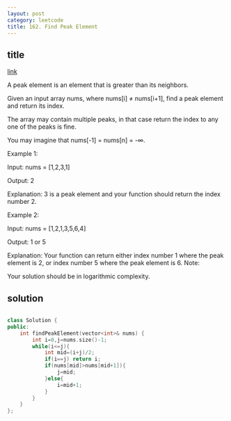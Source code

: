 ```yaml
---
layout: post
category: leetcode
title: 162. Find Peak Element
---
```



## title
[link](https://leetcode.com/problems/find-peak-element/description/)

A peak element is an element that is greater than its neighbors.

Given an input array nums, where nums[i] ≠ nums[i+1], find a peak element and return its index.

The array may contain multiple peaks, in that case return the index to any one of the peaks is fine.

You may imagine that nums[-1] = nums[n] = -∞.

Example 1:

Input: nums = [1,2,3,1]

Output: 2

Explanation: 3 is a peak element and your function should return the index number 2.

Example 2:

Input: nums = [1,2,1,3,5,6,4]

Output: 1 or 5 

Explanation: Your function can return either index number 1 where the peak element is 2, or index number 5 where the peak element is 6.
Note:

Your solution should be in logarithmic complexity.

## solution
```c++

class Solution {
public:
    int findPeakElement(vector<int>& nums) {
        int i=0,j=nums.size()-1;
        while(i<=j){
            int mid=(i+j)/2;
            if(i==j) return i;
            if(nums[mid]>nums[mid+1]){
                j=mid;
            }else{
                i=mid+1;
            }
        }
    }
};
```
